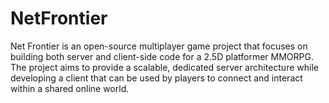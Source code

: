 # NetFrontier
Net Frontier is an open-source multiplayer game project that focuses on building both server and client-side code for a 2.5D platformer MMORPG. The project aims to provide a scalable, dedicated server architecture while developing a client that can be used by players to connect and interact within a shared online world.

